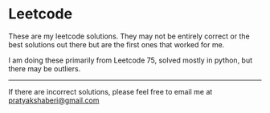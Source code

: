 # Leetcode

These are my leetcode solutions. They may not be entirely correct or the best solutions out there but are the first ones that worked for me. 

I am doing these primarily from Leetcode 75, solved mostly in python, but there may be outliers.

---
If there are incorrect solutions, please feel free to email me at pratyakshaberi@gmail.com 